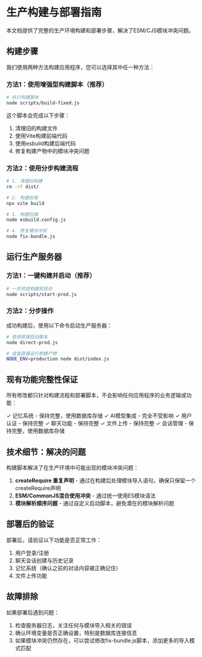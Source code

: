 # 生产构建与部署指南

本文档提供了完整的生产环境构建和部署步骤，解决了ESM/CJS模块冲突问题。

## 构建步骤

我们使用两种方法构建应用程序，您可以选择其中任一种方法：

### 方法1：使用增强型构建脚本（推荐）

```bash
# 执行构建脚本
node scripts/build-fixed.js
```

这个脚本会完成以下步骤：
1. 清理旧的构建文件
2. 使用Vite构建前端代码
3. 使用esbuild构建后端代码
4. 修复构建产物中的模块冲突问题

### 方法2：使用分步构建流程

```bash
# 1. 清理旧构建
rm -rf dist/

# 2. 构建前端
npx vite build

# 3. 构建后端
node esbuild.config.js

# 4. 修复模块冲突
node fix-bundle.js
```

## 运行生产服务器

### 方法1：一键构建并启动（推荐）

```bash
# 一步完成构建和启动
node scripts/start-prod.js
```

### 方法2：分步操作

成功构建后，使用以下命令启动生产服务器：

```bash
# 使用直接启动脚本
node direct-prod.js

# 或者直接运行构建产物
NODE_ENV=production node dist/index.js
```

## 现有功能完整性保证

所有修改都只针对构建流程和部署脚本，不会影响任何应用程序的业务逻辑或功能：

✓ 记忆系统 - 保持完整，使用数据库存储
✓ AI模型集成 - 完全不受影响
✓ 用户认证 - 保持完整
✓ 聊天功能 - 保持完整
✓ 文件上传 - 保持完整
✓ 会话管理 - 保持完整，使用数据库存储

## 技术细节：解决的问题

构建脚本解决了在生产环境中可能出现的模块冲突问题：

1. **createRequire 重复声明** - 通过在构建后处理模块导入语句，确保只保留一个createRequire声明
2. **ESM/CommonJS混合使用冲突** - 通过统一使用ES模块语法
3. **模块解析顺序问题** - 通过自定义启动脚本，避免潜在的模块解析问题

## 部署后的验证

部署后，请验证以下功能是否正常工作：

1. 用户登录/注册
2. 聊天会话创建与历史记录
3. 记忆系统（确认之前的对话内容被正确记住）
4. 文件上传功能

## 故障排除

如果部署后遇到问题：

1. 检查服务器日志，关注任何与模块导入相关的错误
2. 确认环境变量是否正确设置，特别是数据库连接信息
3. 如果模块冲突仍然存在，可以尝试修改fix-bundle.js脚本，添加更多的导入模式匹配
